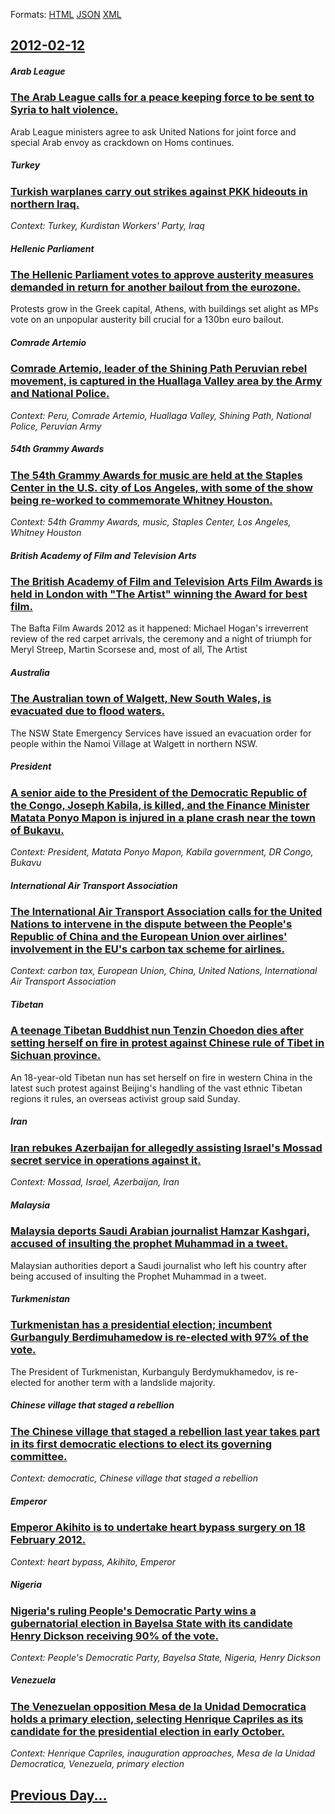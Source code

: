 
Formats: [HTML](2012/02/12/index.html)  [JSON](2012/02/12/index.json)  [XML](2012/02/12/index.xml)  

## [2012-02-12](/news/2012/02/12/index.md)

##### Arab League
### [The Arab League calls for a peace keeping force to be sent to Syria to halt violence. ](/news/2012/02/12/the-arab-league-calls-for-a-peace-keeping-force-to-be-sent-to-syria-to-halt-violence.md)
Arab League ministers agree to ask United Nations for joint force and special Arab envoy as crackdown on Homs continues.

##### Turkey
### [Turkish warplanes carry out strikes against PKK hideouts in northern Iraq. ](/news/2012/02/12/turkish-warplanes-carry-out-strikes-against-pkk-hideouts-in-northern-iraq.md)
_Context: Turkey, Kurdistan Workers' Party, Iraq_

##### Hellenic Parliament
### [The Hellenic Parliament votes to approve austerity measures demanded in return for another bailout from the eurozone. ](/news/2012/02/12/the-hellenic-parliament-votes-to-approve-austerity-measures-demanded-in-return-for-another-bailout-from-the-eurozone.md)
Protests grow in the Greek capital, Athens, with buildings set alight as MPs vote on an unpopular austerity bill crucial for a 130bn euro bailout.

##### Comrade Artemio
### [Comrade Artemio, leader of the Shining Path Peruvian rebel movement, is captured in the Huallaga Valley area by the Army and National Police. ](/news/2012/02/12/comrade-artemio-leader-of-the-shining-path-peruvian-rebel-movement-is-captured-in-the-huallaga-valley-area-by-the-army-and-national-police.md)
_Context: Peru, Comrade Artemio, Huallaga Valley, Shining Path, National Police, Peruvian Army_

##### 54th Grammy Awards
### [The 54th Grammy Awards for music are held at the Staples Center in the U.S. city of Los Angeles, with some of the show being re-worked to commemorate Whitney Houston. ](/news/2012/02/12/the-54th-grammy-awards-for-music-are-held-at-the-staples-center-in-the-u-s-city-of-los-angeles-with-some-of-the-show-being-re-worked-to-co.md)
_Context: 54th Grammy Awards, music, Staples Center, Los Angeles, Whitney Houston_

##### British Academy of Film and Television Arts
### [The British Academy of Film and Television Arts Film Awards is held in London with "The Artist" winning the Award for best film. ](/news/2012/02/12/the-british-academy-of-film-and-television-arts-film-awards-is-held-in-london-with-the-artist-winning-the-award-for-best-film.md)
The Bafta Film Awards 2012 as it happened: Michael Hogan&#039;s irreverrent review of the red carpet arrivals, the ceremony and a night of triumph for Meryl Streep, Martin Scorsese and, most of all, The Artist

##### Australia
### [The Australian town of Walgett, New South Wales, is evacuated due to flood waters. ](/news/2012/02/12/the-australian-town-of-walgett-new-south-wales-is-evacuated-due-to-flood-waters.md)
The NSW State Emergency Services have issued an evacuation order for people within the Namoi Village at Walgett in northern NSW.

##### President
### [A senior aide to the President of the Democratic Republic of the Congo, Joseph Kabila, is killed, and the Finance Minister Matata Ponyo Mapon is injured in a plane crash near the town of Bukavu. ](/news/2012/02/12/a-senior-aide-to-the-president-of-the-democratic-republic-of-the-congo-joseph-kabila-is-killed-and-the-finance-minister-matata-ponyo-mapo.md)
_Context: President, Matata Ponyo Mapon, Kabila government, DR Congo, Bukavu_

##### International Air Transport Association
### [The International Air Transport Association calls for the United Nations to intervene in the dispute between the People's Republic of China and the European Union over airlines' involvement in the EU's carbon tax scheme for airlines. ](/news/2012/02/12/the-international-air-transport-association-calls-for-the-united-nations-to-intervene-in-the-dispute-between-the-people-s-republic-of-china.md)
_Context: carbon tax, European Union, China, United Nations, International Air Transport Association_

##### Tibetan
### [A teenage Tibetan Buddhist nun Tenzin Choedon dies after setting herself on fire in protest against Chinese rule of Tibet in Sichuan province. ](/news/2012/02/12/a-teenage-tibetan-buddhist-nun-tenzin-choedon-dies-after-setting-herself-on-fire-in-protest-against-chinese-rule-of-tibet-in-sichuan-provinc.md)
An 18-year-old Tibetan nun has set herself on fire in western China in the latest such protest against Beijing&#039;s handling of the vast ethnic Tibetan regions it rules, an overseas activist group said Sunday.

##### Iran
### [Iran rebukes Azerbaijan for allegedly assisting Israel's Mossad secret service in operations against it. ](/news/2012/02/12/iran-rebukes-azerbaijan-for-allegedly-assisting-israel-s-mossad-secret-service-in-operations-against-it.md)
_Context: Mossad, Israel, Azerbaijan, Iran_

##### Malaysia
### [Malaysia deports Saudi Arabian journalist Hamzar Kashgari, accused of insulting the prophet Muhammad in a tweet. ](/news/2012/02/12/malaysia-deports-saudi-arabian-journalist-hamzar-kashgari-accused-of-insulting-the-prophet-muhammad-in-a-tweet.md)
Malaysian authorities deport a Saudi journalist who left his country after being accused of insulting the Prophet Muhammad in a tweet.

##### Turkmenistan
### [Turkmenistan has a presidential election; incumbent Gurbanguly Berdimuhamedow is re-elected with 97% of the vote. ](/news/2012/02/12/turkmenistan-has-a-presidential-election-incumbent-gurbanguly-berdimuhamedow-is-re-elected-with-97-of-the-vote.md)
The President of Turkmenistan, Kurbanguly Berdymukhamedov, is re-elected for another term with a landslide majority.

##### Chinese village that staged a rebellion
### [The Chinese village that staged a rebellion last year takes part in its first democratic elections to elect its governing committee. ](/news/2012/02/12/the-chinese-village-that-staged-a-rebellion-last-year-takes-part-in-its-first-democratic-elections-to-elect-its-governing-committee.md)
_Context: democratic, Chinese village that staged a rebellion_

##### Emperor
### [Emperor Akihito is to undertake heart bypass surgery on 18 February 2012. ](/news/2012/02/12/emperor-akihito-is-to-undertake-heart-bypass-surgery-on-18-february-2012.md)
_Context: heart bypass, Akihito, Emperor_

##### Nigeria
### [Nigeria's ruling People's Democratic Party wins a gubernatorial election in Bayelsa State with its candidate Henry Dickson receiving 90% of the vote. ](/news/2012/02/12/nigeria-s-ruling-people-s-democratic-party-wins-a-gubernatorial-election-in-bayelsa-state-with-its-candidate-henry-dickson-receiving-90-of.md)
_Context: People's Democratic Party, Bayelsa State, Nigeria, Henry Dickson_

##### Venezuela
### [The Venezuelan opposition Mesa de la Unidad Democratica holds a primary election, selecting Henrique Capriles as its candidate for the presidential election in early October. ](/news/2012/02/12/the-venezuelan-opposition-mesa-de-la-unidad-democra-tica-holds-a-primary-election-selecting-henrique-capriles-as-its-candidate-for-the-pres.md)
_Context: Henrique Capriles, inauguration approaches, Mesa de la Unidad Democratica, Venezuela, primary election_

## [Previous Day...](/news/2012/02/11/index.md)

